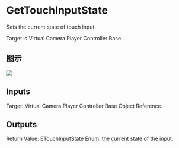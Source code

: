 # GetTouchInputState

Sets the current state of touch input.

Target is Virtual Camera Player Controller Base

## 图示

![]($-20221218-21284272.png)

## Inputs

Target: Virtual Camera Player Controller Base Object Reference.  

## Outputs

Return Value: ETouchInputState Enum. the current state of the input.

